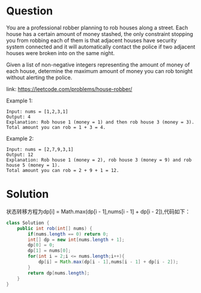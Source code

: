 # Question
You are a professional robber planning to rob houses along a street. Each house has a certain amount of money stashed, the only constraint stopping you from robbing each of them is that adjacent houses have security system connected and it will automatically contact the police if two adjacent houses were broken into on the same night.

Given a list of non-negative integers representing the amount of money of each house, determine the maximum amount of money you can rob tonight without alerting the police.

link: https://leetcode.com/problems/house-robber/

Example 1:
    
    Input: nums = [1,2,3,1]
    Output: 4
    Explanation: Rob house 1 (money = 1) and then rob house 3 (money = 3).
    Total amount you can rob = 1 + 3 = 4.
Example 2:
    
    Input: nums = [2,7,9,3,1]
    Output: 12
    Explanation: Rob house 1 (money = 2), rob house 3 (money = 9) and rob house 5 (money = 1).
    Total amount you can rob = 2 + 9 + 1 = 12.

# Solution
状态转移方程为dp[i] = Math.max(dp[i - 1],nums[i - 1] + dp[i - 2]),代码如下：
```java
class Solution {
    public int rob(int[] nums) {
        if(nums.length == 0) return 0;
        int[] dp = new int[nums.length + 1];
        dp[0] = 0;
        dp[1] = nums[0];
        for(int i = 2;i <= nums.length;i++){
            dp[i] = Math.max(dp[i - 1],nums[i - 1] + dp[i - 2]);
        }
        return dp[nums.length];
    }
}
```